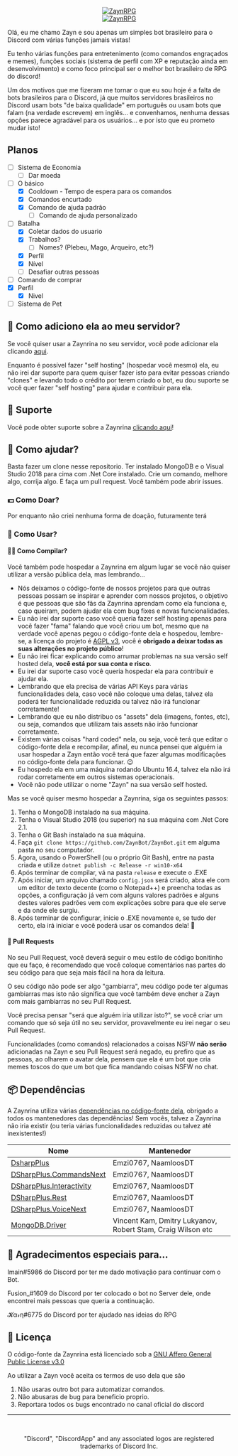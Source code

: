 <p align="center"><a href="https://discordbots.org/bot/459873132975620134" >
  <img src="https://discordbots.org/api/widget/459873132975620134.svg" alt="ZaynRPG" />
</a><br>
  <a href="https://discordbots.org/bot/459873132975620134" >
  <img src="https://discordbots.org/api/widget/status/459873132975620134.svg" alt="ZaynRPG" />
</a></p>
Olá, eu me chamo Zayn e sou apenas um simples bot brasileiro para o Discord com várias funções jamais vistas!

Eu tenho várias funções para entretenimento (como comandos engraçados e memes), funções sociais (sistema de perfil com XP e reputação ainda em desenvolvimento) e como foco principal ser o melhor bot brasileiro de RPG do discord!

Um dos motivos que me fizeram me tornar o que eu sou hoje é a falta de bots brasileiros para o Discord, já que muitos servidores brasileiros no Discord usam bots "de baixa qualidade" em português ou usam bots que falam (na verdade escrevem) em inglês... e convenhamos, nenhuma dessas opções parece agradável para os usuários... e por isto que eu prometo mudar isto!

## Planos

* [ ] Sistema de Economia
  * [ ] Dar moeda
* [ ] O básico
    * [X] Cooldown -  Tempo de espera para os comandos
    * [X] Comandos encurtado
    * [x] Comando de ajuda padrão
      * [ ] Comando de ajuda personalizado
* [ ] Batalha
  * [X] Coletar dados do usuario
  * [X] Trabalhos?
    * [ ] Nomes? (Plebeu, Mago, Arqueiro, etc?)
  * [X] Perfil
  * [X] Nível
  * [ ] Desafiar outras pessoas
* [ ] Comando de comprar
* [X] Perfil
  * [X] Nivel
* [ ] Sistema de Pet

## 🤔 Como adiciono ela ao meu servidor?

Se você quiser usar a Zaynrina no seu servidor, você pode adicionar ela clicando [aqui](https://discordapp.com/api/oauth2/authorize?client_id=459873132975620134&permissions=469887175&scope=bot).

Enquanto é possível fazer "self hosting" (hospedar você mesmo) ela, eu não irei dar suporte para quem quiser fazer isto para evitar pessoas criando "clones" e levando todo o crédito por terem criado o bot, eu dou suporte se você quer fazer "self hosting" para ajudar e contribuir para ela.

## 💁 Suporte

Você pode obter suporte sobre a Zaynrina [clicando aqui](https://discord.gg/GGRnMQu)!

## 🙋 Como ajudar?

Basta fazer um clone nesse repositorio.
Ter instalado MongoDB e o Visual Studio 2018 para cima com .Net Core instalado.
Crie um comando, melhore algo, corrija algo. E faça um pull request.
Você também pode abrir issues.

### 💵 Como Doar?

Por enquanto não criei nenhuma forma de doação, futuramente terá

### 🙌 Como Usar?
#### 👨‍💻 Como Compilar?

Você também pode hospedar a Zaynrina em algum lugar se você não quiser utilizar a versão pública dela, mas lembrando...
* Nós deixamos o código-fonte de nossos projetos para que outras pessoas possam se inspirar e aprender com nossos projetos, o objetivo é que pessoas que são fãs da Zaynrina aprendam como ela funciona e, caso queiram, podem ajudar ela com bug fixes e novas funcionalidades.
* Eu não irei dar suporte caso você queria fazer self hosting apenas para você fazer "fama" falando que você criou um bot, mesmo que na verdade você apenas pegou o código-fonte dela e hospedou, lembre-se, a licença do projeto é [AGPL v3](https://github.com/ZaynBot/ZaynBot/blob/master/LICENSE), você é **obrigado a deixar todas as suas alterações no projeto público**!
* Eu não irei ficar explicando como arrumar problemas na sua versão self hosted dela, **você está por sua conta e risco**.
* Eu irei dar suporte caso você queria hospedar ela para contribuir e ajudar ela.
* Lembrando que ela precisa de várias API Keys para várias funcionalidades dela, caso você não coloque uma delas, talvez ela poderá ter funcionalidade reduzida ou talvez não irá funcionar corretamente!
* Lembrando que eu não distribuo os "assets" dela (imagens, fontes, etc), ou seja, comandos que utilizam tais assets não irão funcionar corretamente.
* Existem várias coisas "hard coded" nela, ou seja, você terá que editar o código-fonte dela e recompilar, afinal, eu nunca pensei que alguém ia usar hospedar a Zayn  então você terá que fazer algumas modificações no código-fonte dela para funcionar. 😉
* Eu hospedo ela em uma máquina rodando Ubuntu 16.4, talvez ela não irá rodar corretamente em outros sistemas operacionais.
* Você não pode utilizar o nome "Zayn" na sua versão self hosted.

Mas se você quiser mesmo hospedar a Zaynrina, siga os seguintes passos:
1. Tenha o MongoDB instalado na sua máquina.
2. Tenha o Visual Studio 2018 (ou superior) na sua máquina com .Net Core 2.1.
3. Tenha o Git Bash instalado na sua máquina.
4. Faça ```git clone https://github.com/ZaynBot/ZaynBot.git``` em alguma pasta no seu computador.
5. Agora, usando o PowerShell (ou o próprio Git Bash), entre na pasta criada e utilize `dotnet publish -c Release -r win10-x64`
6. Após terminar de compilar, vá na pasta `release` e execute o .EXE
7. Após iniciar, um arquivo chamado `config.json` será criado, abra ele com um editor de texto decente (como o Notepad++) e preencha todas as opções, a configuração já vem com alguns valores padrões e alguns destes valores padrões vem com explicações sobre para que ele serve e da onde ele surgiu.
8. Após terminar de configurar, inicie o .EXE novamente e, se tudo der certo, ela irá iniciar e você poderá usar os comandos dela! 🎉

#### 🔀 Pull Requests

No seu Pull Request, você deverá seguir o meu estilo de código bonitinho que eu faço, é recomendado que você coloque comentários nas partes do seu código para que seja mais fácil na hora da leitura.

O seu código não pode ser algo "gambiarra", meu código pode ter algumas gambiarras mas isto não significa que você também deve encher a Zayn com mais gambiarras no seu Pull Request.

Você precisa pensar "será que alguém iria utilizar isto?", se você criar um comando que só seja útil no seu servidor, provavelmente eu irei negar o seu Pull Request.

Funcionalidades (como comandos) relacionados a coisas NSFW **não serão** adicionadas na Zayn e seu Pull Request será negado, eu prefiro que as pessoas, ao olharem o avatar dela, pensem que ela é um bot que cria memes toscos do que um bot que fica mandando coisas NSFW no chat.

## 📦 Dependências

A Zaynrina utiliza várias [dependências no código-fonte dela](https://github.com/ZaynBot/ZaynBot/blob/master/ZaynBot/ZaynBot.csproj), obrigado a todos os mantenedores das dependências! Sem vocês, talvez a Zaynrina não iria existir (ou teria várias funcionalidades reduzidas ou talvez até inexistentes!)

| Nome  | Mantenedor |
| ------------- | ------------- |
| [DsharpPlus](https://github.com/DSharpPlus/DSharpPlus) | Emzi0767, NaamloosDT  |
| [DSharpPlus.CommandsNext](https://github.com/DSharpPlus/DSharpPlus) | Emzi0767, NaamloosDT  |
| [DSharpPlus.Interactivity](https://github.com/DSharpPlus/DSharpPlus) | Emzi0767, NaamloosDT  |
| [DSharpPlus.Rest](https://github.com/DSharpPlus/DSharpPlus) | Emzi0767, NaamloosDT  |
| [DSharpPlus.VoiceNext](https://github.com/DV8FromTheWorld/JDA) | Emzi0767, NaamloosDT  |
| [MongoDB.Driver](https://github.com/mongodb/mongo-csharp-driver) |  Vincent Kam, Dmitry Lukyanov, Robert Stam, Craig Wilson etc  |

## 💫 Agradecimentos especiais para...

Imain#5986 do Discord por ter me dado motivação para continuar com o Bot.

Fusion_#1609 do Discord por ter colocado o bot no Server dele, onde encontrei mais pessoas que queria a continuação.

𝓚α𝓇η#6775 do Discord por ter ajudado nas ideias do RPG

## 📄 Licença

O código-fonte da Zaynrina está licenciado sob a [GNU Affero General Public License v3.0](https://github.com/ZaynBot/ZaynBot/blob/master/LICENSE)

Ao utilizar a Zayn você aceita os termos de uso dela que são
1. Não usaras outro bot para automatizar comandos.
2. Não abusaras de bug para beneficio proprio.
3. Reportara todos os bugs encontrado no canal oficial do discord

<hr>
<br>
<p align="center">"Discord", "DiscordApp" and any associated logos are registered trademarks of Discord Inc.</p>
